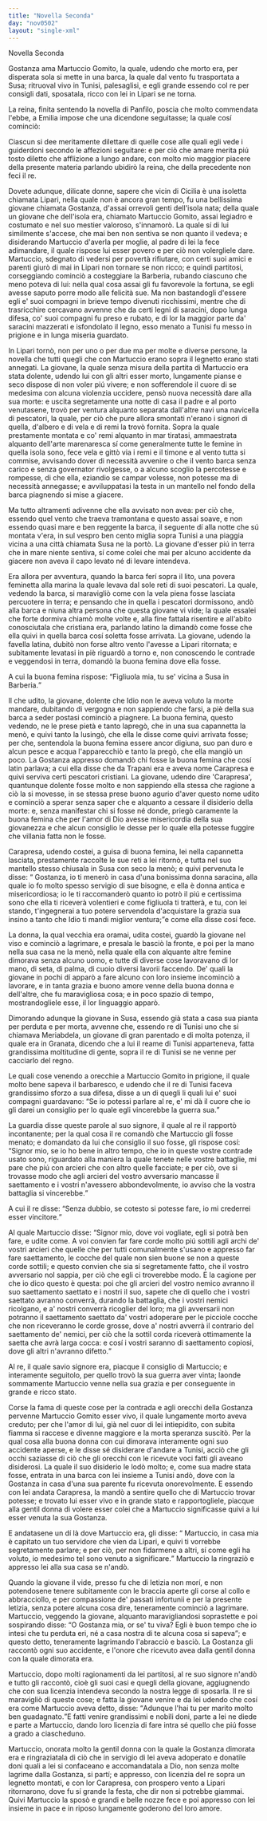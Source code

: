 ```yaml
---
title: "Novella Seconda"
day: "nov0502"
layout: "single-xml"
---
```

<div id="nov0502" type="novella" who="emilia">
<head>Novella Seconda</head>
<argument>
<p>
<milestone id="p05020001"/>
<name persref="gostanza" type="person">Gostanza</name> ama 
            <name persref="martuccio" type="person">Martuccio Gomito</name>, la quale, udendo che morto era, per disperata sola si mette in una barca, la quale dal vento fu trasportata a 
            <name placeref="susa" type="place">Susa</name>; ritruoval vivo in 
            <name placeref="tunisi" type="place">Tunisi</name>, palesaglisi, e egli grande essendo col re per consigli dati, sposatala, ricco con lei in 
            <name placeref="lipari" type="place">Lipari</name> se ne torna.</p>
</argument>
<div3 type="commentary" who="author">
<p>
<milestone id="p05020002"/>La 
            <name persref="fiammetta" type="person">reina</name>, finita sentendo la novella di 
            <name persref="panfilo" type="person">Panfilo</name>, poscia che molto commendata l'ebbe, a 
            <name persref="emilia" type="person">Emilia</name> impose che una dicendone seguitasse; la quale cosí cominciò:</p>
</div3>
<div3 type="commentary" who="emilia">
<p>
<milestone id="p05020003"/>Ciascun si dee meritamente dilettare di quelle cose alle quali egli vede i guiderdoni secondo le affezioni seguitare: e per ciò che amare merita piú tosto diletto che afflizione a lungo andare, con molto mio maggior piacere della presente materia parlando ubidirò la 
            <name persref="fiammetta" type="person">reina</name>, che della precedente non feci il 
            <name persref="filostrato" type="person">re</name>.</p>
</div3>
<p>
<milestone id="p05020004"/>Dovete adunque, dilicate donne, sapere che vicin di 
          <name placeref="sicilia" type="place">Cicilia</name> è una isoletta chiamata 
          <name placeref="lipari" type="place">Lipari</name>, nella quale non è ancora gran tempo, fu una bellissima giovane chiamata 
          <name persref="gostanza" type="person">Gostanza</name>, d'assai orrevoli genti dell'isola nata; della quale un giovane che dell'isola era, chiamato 
          <name persref="martuccio" type="person">Martuccio Gomito</name>, assai legiadro e costumato e nel suo mestier valoroso, s'innamorò. 
          <milestone id="p05020005"/>La quale sí di lui similmente s'accese, che mai ben non sentiva se non quanto il vedeva; e disiderando 
          <name persref="martuccio" type="person">Martuccio</name> d'averla per moglie, al padre di lei la fece adimandare, il quale rispose lui esser povero e per ciò non volergliele dare. 
          <milestone id="p05020006"/>
<name persref="martuccio" type="person">Martuccio</name>, sdegnato di vedersi per povertà rifiutare, con certi suoi amici e parenti giurò di mai in 
          <name placeref="lipari" type="place">Lipari</name> non tornare se non ricco; e quindi partitosi, corseggiando cominciò a costeggiare la 
          <name placeref="barberia" type="place">Barberia</name>, rubando ciascuno che meno poteva di lui: nella qual cosa assai gli fu favorevole la fortuna, se egli avesse saputo porre modo alle felicità sue. 
          <milestone id="p05020007"/>Ma non bastandogli d'essere egli e' suoi compagni in brieve tempo divenuti ricchissimi, mentre che di trasricchire cercavano avvenne che da certi legni di saracini, dopo lunga difesa, co' suoi compagni fu preso e rubato, e di lor la maggior parte da' saracini mazzerati e isfondolato il legno, esso menato a 
          <name placeref="tunisi" type="place">Tunisi</name> fu messo in prigione e in lunga miseria guardato.</p>
<p>
<milestone id="p05020008"/>In 
          <name placeref="lipari" type="place">Lipari</name> tornò, non per uno o per due ma per molte e diverse persone, la novella che tutti quegli che con 
          <name persref="martuccio" type="person">Martuccio</name> erano sopra il legnetto erano stati annegati. 
          <milestone id="p05020009"/>La 
          <name persref="gostanza" type="person">giovane</name>, la quale senza misura della partita di 
          <name persref="martuccio" type="person">Martuccio</name> era stata dolente, udendo lui con gli altri esser morto, lungamente pianse e seco dispose di non voler piú vivere; e non sofferendole il cuore di se medesima con alcuna violenzia uccidere, pensò nuova necessità dare alla sua morte: 
          <milestone id="p05020010"/>e uscita segretamente una notte di casa il padre e al porto venutasene, trovò per ventura alquanto separata dall'altre navi una navicella di pescatori, la quale, per ciò che pure allora smontati n'erano i signori di quella, d'albero e di vela e di remi la trovò fornita. 
          <milestone id="p05020011"/>Sopra la quale prestamente montata e co' remi alquanto in mar tiratasi, ammaestrata alquanto dell'arte marenaresca sí come generalmente tutte le femine in quella isola sono, fece vela e gittò via i remi e il timone e al vento tutta si commise, 
          <milestone id="p05020012"/>avvisando dover di necessità avvenire o che il vento barca senza carico e senza governator rivolgesse, o a alcuno scoglio la percotesse e rompesse, di che ella, eziandio se campar volesse, non potesse ma di necessità annegasse; e avviluppatasi la testa in un mantello nel fondo della barca piagnendo si mise a giacere.</p>
<p>
<milestone id="p05020013"/>Ma tutto altramenti adivenne che ella avvisato non avea: per ciò che, essendo quel vento che traeva tramontana e questo assai soave, e non essendo quasi mare e ben reggente la barca, il seguente dí alla notte che sú montata v'era, in sul vespro ben cento miglia sopra 
          <name placeref="tunisi" type="place">Tunisi</name> a una piaggia vicina a una città chiamata 
          <name placeref="susa" type="place">Susa</name> ne la portò. 
          <milestone id="p05020014"/>La 
          <name persref="gostanza" type="person">giovane</name> d'esser piú in terra che in mare niente sentiva, sí come colei che mai per alcuno accidente da giacere non aveva il capo levato né di levare intendeva.</p>
<p>
<milestone id="p05020015"/>Era allora per avventura, quando la barca ferí sopra il lito, una povera 
          <name persref="carapresa" type="person">feminetta</name> alla marina la quale levava dal sole reti di suoi pescatori. 
          <milestone id="p05020016"/>La quale, vedendo la barca, si maravigliò come con la vela piena fosse lasciata percuotere in terra; e pensando che in quella i pescatori dormissono, andò alla barca e niuna altra persona che questa 
          <name persref="gostanza" type="person">giovane</name> vi vide; la quale essalei che forte dormiva chiamò molte volte e, alla fine fattala risentire e all'abito conosciutala che cristiana era, parlando latino la dimandò come fosse che ella quivi in quella barca cosí soletta fosse arrivata. 
          <milestone id="p05020017"/>La giovane, udendo la favella latina, dubitò non forse altro vento l'avesse a 
          <name placeref="lipari" type="place">Lipari</name> ritornata; e subitamente levatasi in piè riguardò a torno e, non conoscendo le contrade e veggendosi in terra, domandò la buona femina dove ella fosse.</p>
<p>
<milestone id="p05020018"/>A cui la buona 
          <name persref="carapresa" type="person">femina</name> rispose: 
          <q direct="unspecified" who="carapresa">Figliuola mia, tu se' vicina a 
          <name placeref="susa" type="place">Susa</name> in Barberia.</q></p>
<p>
<milestone id="p05020019"/>Il che udito, la 
          <name persref="gostanza" type="person">giovane</name>, dolente che Idio non le aveva voluto la morte mandare, dubitando di vergogna e non sappiendo che farsi, a piè della sua barca a seder postasi cominciò a piagnere. 
          <milestone id="p05020020"/>La buona 
          <name persref="carapresa" type="person">femina</name>, questo vedendo, ne le prese pietà e tanto lapregò, che in una sua capannetta la menò, e quivi tanto la lusingò, che ella le disse come quivi arrivata fosse; per che, sentendola la buona femina essere ancor digiuna, suo pan duro e alcun pesce e acqua l'apparecchiò e tanto la pregò, che ella mangiò un poco. 
          <milestone id="p05020021"/>La 
          <name persref="gostanza" type="person">Gostanza</name> appresso domandò chi fosse la buona femina che cosí latin parlava; a cui ella disse che da 
          <name placeref="trapani" type="place">Trapani</name> era e aveva nome 
          <name persref="carapresa" type="person">Carapresa</name> e quivi serviva certi pescatori cristiani. 
          <milestone id="p05020022"/>La giovane, udendo dire 
          <name persref="carapresa" type="person">'Carapresa'</name>, quantunque dolente fosse molto e non sappiendo ella stessa che ragione a ciò la si movesse, in se stessa prese buono agurio d'aver questo nome udito e cominciò a sperar senza saper che e alquanto a cessare il disiderio della morte: e, senza manifestar chi si fosse né donde, priegò caramente la buona femina che per l'amor di Dio avesse misericordia della sua giovanezza e che alcun consiglio le desse per lo quale ella potesse fuggire che villania fatta non le fosse.</p>
<p>
<milestone id="p05020023"/>
<name persref="carapresa" type="person">Carapresa</name>, udendo costei, a guisa di buona femina, lei nella capannetta lasciata, prestamente raccolte le sue reti a lei ritornò, e tutta nel suo mantello stesso chiusala in 
          <name placeref="susa" type="place">Susa</name> con seco la menò; e quivi pervenuta le disse: 
          <milestone id="p05020024"/>
<q direct="unspecified">
<name persref="gostanza" type="person">Gostanza</name>, io ti menerò in casa d'una bonissima donna saracina, alla quale io fo molto spesso servigio di sue bisogne, e ella è donna antica e misericordiosa; io le ti raccomanderò quanto io potrò il piú e certissima sono che ella ti riceverà volentieri e come figliuola ti tratterà, e tu, con lei stando, t'ingegnerai a tuo potere servendola d'acquistare la grazia sua insino a tanto che Idio ti mandi miglior ventura;</q>e come ella disse cosí fece.</p>
<p>
<milestone id="p05020025"/>La donna, la qual vecchia era oramai, udita costei, guardò la giovane nel viso e cominciò a lagrimare, e presala le basciò la fronte, e poi per la mano nella sua casa ne la menò, nella quale ella con alquante altre femine dimorava senza alcuno uomo, e tutte di diverse cose lavoravano di lor mano, di seta, di palma, di cuoio diversi lavorii faccendo. 
          <milestone id="p05020026"/>De' quali la giovane in pochi dí apparò a fare alcuno con loro insieme incominciò a lavorare, e in tanta grazia e buono amore venne della buona donna e dell'altre, che fu maravigliosa cosa; e in poco spazio di tempo, mostrandogliele esse, il lor linguaggio apparò.</p>
<p>
<milestone id="p05020027"/>Dimorando adunque la giovane in 
          <name placeref="susa" type="place">Susa</name>, essendo già stata a casa sua pianta per perduta e per morta, avvenne che, essendo re di 
          <name placeref="tunisi" type="place">Tunisi</name> uno che si chiamava 
          <name persref="meriabdela" type="person">Meriabdela</name>, un giovane di gran parentado e di molta potenza, il quale era in 
          <name persref="granada" type="person">Granata</name>, dicendo che a lui il reame di 
          <name placeref="tunisi" type="place">Tunisi</name> apparteneva, fatta grandissima moltitudine di gente, sopra il re di 
          <name placeref="tunisi" type="place">Tunisi</name> se ne venne per cacciarlo del regno.</p>
<p>
<milestone id="p05020028"/>Le quali cose venendo a orecchie a 
          <name persref="martuccio" type="person">Martuccio Gomito</name> in prigione, il quale molto bene sapeva il barbaresco, e udendo che il 
          <name persref="meriabdela" type="person">re</name> di 
          <name placeref="tunisi" type="place">Tunisi</name> faceva grandissimo sforzo a sua difesa, disse a un di quegli li quali lui e' suoi compagni guardavano: 
          <q direct="unspecified" who="martuccio">Se io potessi parlare al re, e' mi dà il cuore che io gli darei un consiglio per lo quale egli vincerebbe la guerra sua.</q></p>
<p>
<milestone id="p05020029"/>La guardia disse queste parole al suo signore, il quale al re il rapportò incontanente; per la qual cosa il re comandò che 
          <name persref="martuccio" type="person">Martuccio</name> gli fosse menato; e domandato da lui che consiglio il suo fosse, gli rispose cosí: 
          <milestone id="p05020030"/>
<q direct="unspecified" who="martuccio">Signor mio, se io ho bene in altro tempo, che io in queste vostre contrade usato sono, riguardato alla maniera la quale tenete nelle vostre battaglie, mi pare che piú con arcieri che con altro quelle facciate; e per ciò, ove si trovasse modo che agli arcieri del vostro avversario mancasse il saettamento e i vostri n'avessero abbondevolmente, io avviso che la vostra battaglia si vincerebbe.</q></p>
<p>
<milestone id="p05020031"/>A cui il 
          <name persref="meriabdela" type="person">re</name> disse: 
          <q direct="unspecified" who="meriabdela">Senza dubbio, se cotesto si potesse fare, io mi crederrei esser vincitore.</q></p>
<p>
<milestone id="p05020032"/>Al quale 
          <name persref="martuccio" type="person">Martuccio</name> disse: 
          <q direct="unspecified" who="martuccio">Signor mio, dove voi vogliate, egli si potrà ben fare, e udite come. A voi convien far fare corde molto piú sottili agli archi de' vostri arcieri che quelle che per tutti comunalmente s'usano e appresso far fare saettamento, le cocche del quale non sien buone se non a queste corde sottili; e questo convien che sia sí segretamente fatto, che il vostro avversario nol sappia, per ciò che egli ci troverebbe modo. 
          <milestone id="p05020033"/>E la cagione per che io dico questo è questa: poi che gli arcieri del vostro nemico avranno il suo saettamento saettato e i nostri il suo, sapete che di quello che i vostri saettato avranno converrà, durando la battaglia, che i vostri nemici ricolgano, e a' nostri converrà ricoglier del loro; 
          <milestone id="p05020034"/>ma gli avversarii non potranno il saettamento saettato da' vostri adoperare per le picciole cocche che non riceveranno le corde grosse, dove a' nostri avverrà il contrario del saettamento de' nemici, per ciò che la sottil corda riceverà ottimamente la saetta che avrà larga cocca: e cosí i vostri saranno di saettamento copiosi, dove gli altri n'avranno difetto.</q></p>
<p>
<milestone id="p05020035"/>Al 
          <name persref="meriabdela" type="person">re</name>, il quale savio signore era, piacque il consiglio di 
          <name persref="martuccio" type="person">Martuccio</name>; e interamente seguitolo, per quello trovò la sua guerra aver vinta; laonde sommamente 
          <name persref="martuccio" type="person">Martuccio</name> venne nella sua grazia e per conseguente in grande e ricco stato.</p>
<p>
<milestone id="p05020036"/>Corse la fama di queste cose per la contrada e agli orecchi della 
          <name persref="gostanza" type="person">Gostanza</name> pervenne 
          <name persref="martuccio" type="person">Martuccio Gomito</name> esser vivo, il quale lungamente morto aveva creduto; per che l'amor di lui, già nel cuor di lei intiepidito, con subita fiamma si raccese e divenne maggiore e la morta speranza suscitò. 
          <milestone id="p05020037"/>Per la qual cosa alla buona donna con cui dimorava interamente ogni suo accidente aperse, e le disse sé disiderare d'andare a 
          <name placeref="tunisi" type="place">Tunisi</name>, acciò che gli occhi saziasse di ciò che gli orecchi con le ricevute voci fatti gli aveano disiderosi. 
          <milestone id="p05020038"/>La quale il suo disiderio le lodò molto; e, come sua madre stata fosse, entrata in una barca con lei insieme a 
          <name placeref="tunisi" type="place">Tunisi</name> andò, dove con la 
          <name persref="gostanza" type="person">Gostanza</name> in casa d'una sua parente fu ricevuta onorevolmente. 
          <milestone id="p05020039"/>E essendo con lei andata 
          <name persref="carapresa" type="person">Carapresa</name>, la mandò a sentire quello che di 
          <name persref="martuccio" type="person">Martuccio</name> trovar potesse; e trovato lui esser vivo e in grande stato e rapportogliele, piacque alla gentil donna di volere esser colei che a 
          <name persref="martuccio" type="person">Martuccio</name> significasse quivi a lui esser venuta la sua 
          <name persref="gostanza" type="person">Gostanza</name>.</p>
<p>
<milestone id="p05020040"/>E andatasene un dí là dove 
          <name persref="martuccio" type="person">Martuccio</name> era, gli disse: 
          <q direct="unspecified" who="carapresa">
<name persref="martuccio" type="person">Martuccio</name>, in casa mia è capitato un tuo servidore che vien da 
          <name placeref="lipari" type="place">Lipari</name>, e quivi ti vorrebbe segretamente parlare; e per ciò, per non fidarmene a altri, sí come egli ha voluto, io medesimo tel sono venuto a significare.</q>
<name persref="martuccio" type="person">Martuccio</name> la ringraziò e appresso lei alla sua casa se n'andò.</p>
<p>
<milestone id="p05020041"/>Quando la giovane il vide, presso fu che di letizia non morí, e non potendosene tenere subitamente con le braccia aperte gli corse al collo e abbracciollo, e per compassione de' passati infortunii e per la presente letizia, senza potere alcuna cosa dire, teneramente cominciò a lagrimare. 
          <milestone id="p05020042"/>
<name persref="martuccio" type="person">Martuccio</name>, veggendo la giovane, alquanto maravigliandosi soprastette e poi sospirando disse: 
          <q direct="unspecified" who="martuccio">O 
          <name persref="gostanza" type="person">Gostanza</name> mia, or se' tu viva? Egli è buon tempo che io intesi che tu perduta eri, né a casa nostra di te alcuna cosa si sapeva</q>; e questo detto, teneramente lagrimando l'abracciò e basciò. 
          <milestone id="p05020043"/>La 
          <name persref="gostanza" type="person">Gostanza</name> gli raccontò ogni suo accidente, e l'onore che ricevuto avea dalla gentil donna con la quale dimorata era.</p>
<p>
<milestone id="p05020044"/>
<name persref="martuccio" type="person">Martuccio</name>, dopo molti ragionamenti da lei partitosi, al re suo signore n'andò e tutto gli raccontò, cioè gli suoi casi e quegli della giovane, aggiugnendo che con sua licenzia intendeva secondo la nostra legge di sposarla. 
          <milestone id="p05020045"/>Il re si maravigliò di queste cose; e fatta la giovane venire e da lei udendo che cosí era come 
          <name persref="martuccio" type="person">Martuccio</name> aveva detto, disse: 
          <milestone id="p05020046"/>
<q direct="unspecified" who="meriabdela">Adunque l'hai tu per marito molto ben guadagnato.</q>E fatti venire grandissimi e nobili doni, parte a lei ne diede e parte a 
          <name persref="martuccio" type="person">Martuccio</name>, dando loro licenzia di fare intra sé quello che piú fosse a grado a ciascheduno.</p>
<p>
<milestone id="p05020047"/>
<name persref="martuccio" type="person">Martuccio</name>, onorata molto la gentil 
          <name persref="carapresa" type="person">donna</name> con la quale la 
          <name persref="gostanza" type="person">Gostanza</name> dimorata era e ringraziatala di ciò che in servigio di lei aveva adoperato e donatile doni quali a lei si confaceano e accomandatala a Dio, non senza molte lagrime dalla 
          <name persref="gostanza" type="person">Gostanza</name>, si partí; e appresso, con licenzia del re sopra un legnetto montati, e con lor 
          <name persref="carapresa" type="person">Carapresa</name>, con prospero vento a 
          <name placeref="lipari" type="place">Lipari</name> ritornarono, dove fu sí grande la festa, che dir non si potrebbe giammai. 
          <milestone id="p05020048"/>Quivi 
          <name persref="martuccio" type="person">Martuccio</name> la sposò e grandi e belle nozze fece e poi appresso con lei insieme in pace e in riposo lungamente goderono del loro amore.</p>
</div>